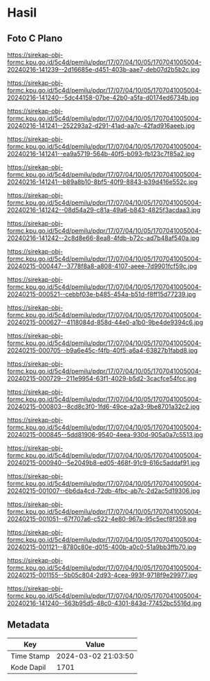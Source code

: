 # Hasil

## Foto C Plano

https://sirekap-obj-formc.kpu.go.id/5c4d/pemilu/pdpr/17/07/04/10/05/1707041005004-20240216-141239--2d16685e-d451-403b-aae7-deb07d2b5b2c.jpg

https://sirekap-obj-formc.kpu.go.id/5c4d/pemilu/pdpr/17/07/04/10/05/1707041005004-20240216-141240--5dc44158-07be-42b0-a5fa-d0174ed6734b.jpg

https://sirekap-obj-formc.kpu.go.id/5c4d/pemilu/pdpr/17/07/04/10/05/1707041005004-20240216-141241--252293a2-d291-41ad-aa7c-42fad916aeeb.jpg

https://sirekap-obj-formc.kpu.go.id/5c4d/pemilu/pdpr/17/07/04/10/05/1707041005004-20240216-141241--ea9a5719-564b-40f5-b093-fb123c7f85a2.jpg

https://sirekap-obj-formc.kpu.go.id/5c4d/pemilu/pdpr/17/07/04/10/05/1707041005004-20240216-141241--b89a8b10-8bf5-40f9-8843-b39d416e552c.jpg

https://sirekap-obj-formc.kpu.go.id/5c4d/pemilu/pdpr/17/07/04/10/05/1707041005004-20240216-141242--08d54a29-c81a-49a6-b843-4825f3acdaa3.jpg

https://sirekap-obj-formc.kpu.go.id/5c4d/pemilu/pdpr/17/07/04/10/05/1707041005004-20240216-141242--2c8d8e66-8ea8-4fdb-b72c-ad7b48af540a.jpg

https://sirekap-obj-formc.kpu.go.id/5c4d/pemilu/pdpr/17/07/04/10/05/1707041005004-20240215-000447--3778f8a8-a808-4107-aeee-7d9901fcf59c.jpg

https://sirekap-obj-formc.kpu.go.id/5c4d/pemilu/pdpr/17/07/04/10/05/1707041005004-20240215-000521--cebbf03e-b485-454a-b51d-f8ff15d77239.jpg

https://sirekap-obj-formc.kpu.go.id/5c4d/pemilu/pdpr/17/07/04/10/05/1707041005004-20240215-000627--4118084d-858d-44e0-a1b0-9be4de9394c6.jpg

https://sirekap-obj-formc.kpu.go.id/5c4d/pemilu/pdpr/17/07/04/10/05/1707041005004-20240215-000705--b9a6e45c-f4fb-40f5-a6a4-63827b1fabd8.jpg

https://sirekap-obj-formc.kpu.go.id/5c4d/pemilu/pdpr/17/07/04/10/05/1707041005004-20240215-000729--211e9954-63f1-4029-b5d2-3cacfce54fcc.jpg

https://sirekap-obj-formc.kpu.go.id/5c4d/pemilu/pdpr/17/07/04/10/05/1707041005004-20240215-000803--8cd8c3f0-1fd6-49ce-a2a3-9be8701a32c2.jpg

https://sirekap-obj-formc.kpu.go.id/5c4d/pemilu/pdpr/17/07/04/10/05/1707041005004-20240215-000845--5dd81906-9540-4eea-930d-905a0a7c5513.jpg

https://sirekap-obj-formc.kpu.go.id/5c4d/pemilu/pdpr/17/07/04/10/05/1707041005004-20240215-000940--5e2049b8-ed05-468f-91c9-616c5addaf91.jpg

https://sirekap-obj-formc.kpu.go.id/5c4d/pemilu/pdpr/17/07/04/10/05/1707041005004-20240215-001007--6b6da4cd-72db-4fbc-ab7c-2d2ac5d19306.jpg

https://sirekap-obj-formc.kpu.go.id/5c4d/pemilu/pdpr/17/07/04/10/05/1707041005004-20240215-001051--67f707a6-c522-4e80-967a-95c5ecf8f359.jpg

https://sirekap-obj-formc.kpu.go.id/5c4d/pemilu/pdpr/17/07/04/10/05/1707041005004-20240215-001121--8780c80e-d015-400b-a0c0-51a9bb3ffb70.jpg

https://sirekap-obj-formc.kpu.go.id/5c4d/pemilu/pdpr/17/07/04/10/05/1707041005004-20240215-001155--5b05c804-2d93-4cea-993f-9718f9e29977.jpg

https://sirekap-obj-formc.kpu.go.id/5c4d/pemilu/pdpr/17/07/04/10/05/1707041005004-20240216-141240--563b95d5-48c0-4301-843d-77452bc5516d.jpg


## Metadata

| Key        | Value               |
| ---------- | ------------------- |
| Time Stamp | 2024-03-02 21:03:50 |
| Kode Dapil | 1701                |



